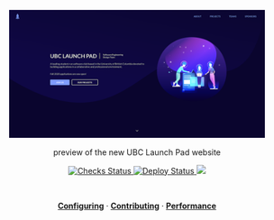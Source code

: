 <p align="center">
  <img src="./.static/homepage.png" width="90%" alt="homepage"/>
</p>

<p align="center">
  preview of the new UBC Launch Pad website
</p>

<p align="center">
  <a href="https://github.com/ubclaunchpad/ubclaunchpad.com/actions?workflow=Checks">
    <img src="https://github.com/ubclaunchpad/ubclaunchpad.com/workflows/Checks/badge.svg"
      alt="Checks Status" />
  </a>
  <a href="https://app.netlify.com/sites/ubclaunchpad/deploys">
    <img src="https://api.netlify.com/api/v1/badges/63f72100-a34c-4ad7-b47c-8b85c179202f/deploy-status"
      alt="Deploy Status" />
  </a>
  <a href="https://ubclaunchpad.github.io/new">
    <img src="https://img.shields.io/website/https/ubclaunchpad.github.io/new.svg" />
  </a>
</p>

<br>

<p align="center">
  <a href="https://ubclaunchpad.github.io/new/config"><strong>Configuring</strong></a> · 
  <a href="./CONTRIBUTING.md"><strong>Contributing</strong></a> · 
  <a href="https://developers.google.com/speed/pagespeed/insights/?url=https%3A%2F%2Fubclaunchpad.github.io%2Fnew&tab=desktop"><strong>Performance</strong></a>
</p>

<br>
